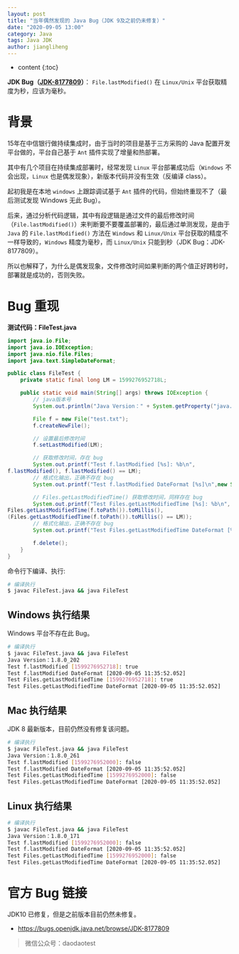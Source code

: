 ```yaml
---
layout: post
title: "当年偶然发现的 Java Bug（JDK 9及之前仍未修复）"
date: "2020-09-05 13:00"
category: Java
tags: Java JDK
author: jiangliheng
---
```

* content
{:toc}

**JDK Bug（[JDK-8177809](https://bugs.openjdk.java.net/browse/JDK-8177809)）**： ```File.lastModified()``` 在 ```Linux/Unix``` 平台获取精度为秒，应该为毫秒。



# 背景

15年在中信银行做持续集成时，由于当时的项目是基于三方采购的 Java 配置开发平台做的，平台自己基于 ```Ant``` 插件实现了增量和热部署。

其中有几个项目在持续集成部署时，经常发现 ```Linux``` 平台部署成功后（```Windows``` 不会出现，```Linux``` 也是偶发现象），新版本代码并没有生效（反编译 class）。

起初我是在本地 ```windows``` 上跟踪调试基于 ```Ant``` 插件的代码，但始终重现不了（最后测试发现 Windows 无此 Bug）。

后来，通过分析代码逻辑，其中有段逻辑是通过文件的最后修改时间（```File.lastModified()```）来判断要不要覆盖部署的，最后通过单测发现，是由于 ```Java``` 的 ```File.lastModified()``` 方法在 ```Windows``` 和 ```Linux/Unix``` 平台获取的精度不一样导致的，```Windows``` 精度为毫秒，而 ```Linux/Unix``` 只能到秒（JDK Bug：JDK-8177809）。

所以也解释了，为什么是偶发现象，文件修改时间如果判断的两个值正好跨秒时，部署就是成功的，否则失败。

# Bug 重现

**测试代码：FileTest.java**
```java
import java.io.File;
import java.io.IOException;
import java.nio.file.Files;
import java.text.SimpleDateFormat;

public class FileTest {
    private static final long LM = 1599276952718L;

    public static void main(String[] args) throws IOException {
        // java版本号
        System.out.println("Java Version：" + System.getProperty("java.version"));

        File f = new File("test.txt");
        f.createNewFile();

        // 设置最后修改时间
        f.setLastModified(LM);

        // 获取修改时间，存在 bug
        System.out.printf("Test f.lastModified [%s]: %b\n",
f.lastModified(), f.lastModified() == LM);
        // 格式化输出，正确不存在 bug
        System.out.printf("Test f.lastModified DateFormat [%s]\n",new SimpleDateFormat("yyyy-MM-dd HH:mm:ss.sss").format(f.lastModified()));

        // Files.getLastModifiedTime() 获取修改时间，同样存在 bug
        System.out.printf("Test Files.getLastModifiedTime [%s]: %b\n",
Files.getLastModifiedTime(f.toPath()).toMillis(),
(Files.getLastModifiedTime(f.toPath()).toMillis() == LM));
        // 格式化输出，正确不存在 bug
        System.out.printf("Test Files.getLastModifiedTime DateFormat [%s]\n",new SimpleDateFormat("yyyy-MM-dd HH:mm:ss.sss").format(f.lastModified()));

        f.delete();
    }
}
```

命令行下编译、执行:
```bash
# 编译执行
$ javac FileTest.java && java FileTest
```

## Windows 执行结果

Windows 平台不存在此 Bug。

```bash
# 编译执行
$ javac FileTest.java && java FileTest
Java Version：1.8.0_202
Test f.lastModified [1599276952718]: true
Test f.lastModified DateFormat [2020-09-05 11:35:52.052]
Test Files.getLastModifiedTime [1599276952718]: true
Test Files.getLastModifiedTime DateFormat [2020-09-05 11:35:52.052]
```

## Mac 执行结果

JDK 8 最新版本，目前仍然没有修复该问题。

```bash
# 编译执行
$ javac FileTest.java && java FileTest
Java Version：1.8.0_261
Test f.lastModified [1599276952000]: false
Test f.lastModified DateFormat [2020-09-05 11:35:52.052]
Test Files.getLastModifiedTime [1599276952000]: false
Test Files.getLastModifiedTime DateFormat [2020-09-05 11:35:52.052]
```

## Linux 执行结果

```bash
# 编译执行
$ javac FileTest.java && java FileTest
Java Version：1.8.0_171
Test f.lastModified [1599276952000]: false
Test f.lastModified DateFormat [2020-09-05 11:35:52.052]
Test Files.getLastModifiedTime [1599276952000]: false
Test Files.getLastModifiedTime DateFormat [2020-09-05 11:35:52.052]
```

# 官方 Bug 链接
JDK10 已修复，但是之前版本目前仍然未修复。
- https://bugs.openjdk.java.net/browse/JDK-8177809

> 微信公众号：daodaotest
